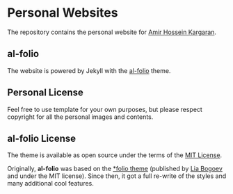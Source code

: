 # Personal Websites

The repository contains the personal website for [Amir Hossein Kargaran](kargaranamir.github.io/).

## al-folio

The website is powered by Jekyll with the [al-folio](https://github.com/alshedivat/al-folio/) theme.

## Personal License

Feel free to use template for your own purposes, but please respect copyright for all the personal images and contents.


## al-folio License

The theme is available as open source under the terms of the [MIT License](https://opensource.org/licenses/MIT).

Originally, **al-folio** was based on the [\*folio theme](https://github.com/bogoli/-folio) (published by [Lia Bogoev](http://liabogoev.com) and under the MIT license).
Since then, it got a full re-write of the styles and many additional cool features.
